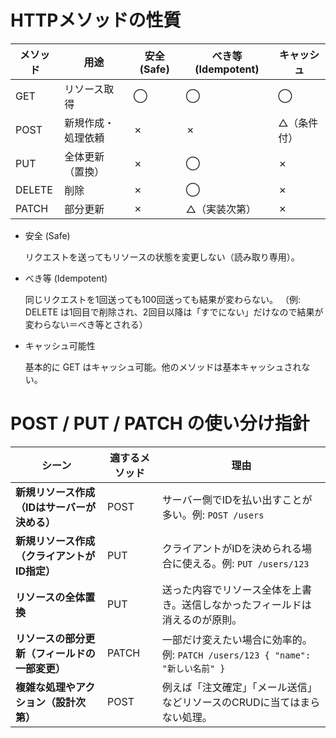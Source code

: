 # HTTPメソッドの性質

| メソッド | 用途               | 安全 (Safe) | べき等 (Idempotent) | キャッシュ  |
| -------- | ------------------ | ----------- | ------------------- | ----------- |
| GET      | リソース取得       | ◯           | ◯                   | ◯           |
| POST     | 新規作成・処理依頼 | ✗           | ✗                   | △（条件付） |
| PUT      | 全体更新（置換）   | ✗           | ◯                   | ✗           |
| DELETE   | 削除               | ✗           | ◯                   | ✗           |
| PATCH    | 部分更新           | ✗           | △（実装次第）       | ✗           |

- 安全 (Safe)

  リクエストを送ってもリソースの状態を変更しない（読み取り専用）。

- べき等 (Idempotent)

  同じリクエストを1回送っても100回送っても結果が変わらない。
  （例: DELETE は1回目で削除され、2回目以降は「すでにない」だけなので結果が変わらない＝べき等とされる）

- キャッシュ可能性

  基本的に GET はキャッシュ可能。他のメソッドは基本キャッシュされない。

# POST / PUT / PATCH の使い分け指針

| シーン                                         | 適するメソッド | 理由                                                                          |
| ---------------------------------------------- | -------------- | ----------------------------------------------------------------------------- |
| **新規リソース作成（IDはサーバーが決める）**   | POST           | サーバー側でIDを払い出すことが多い。例: `POST /users`                         |
| **新規リソース作成（クライアントがID指定）**   | PUT            | クライアントがIDを決められる場合に使える。例: `PUT /users/123`                |
| **リソースの全体置換**                         | PUT            | 送った内容でリソース全体を上書き。送信しなかったフィールドは消えるのが原則。  |
| **リソースの部分更新（フィールドの一部変更）** | PATCH          | 一部だけ変えたい場合に効率的。例: `PATCH /users/123 { "name": "新しい名前" }` |
| **複雑な処理やアクション（設計次第）**         | POST           | 例えば「注文確定」「メール送信」などリソースのCRUDに当てはまらない処理。      |
